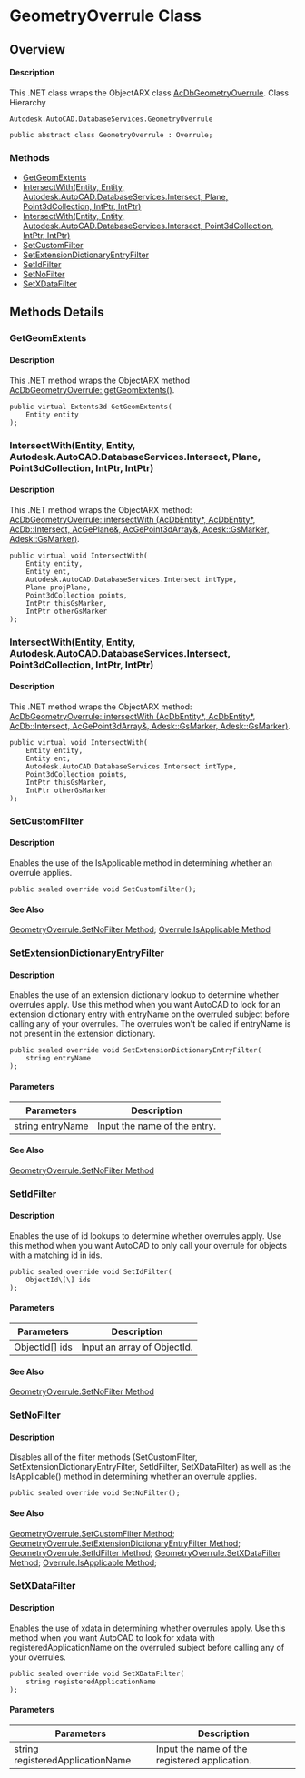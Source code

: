 # GeometryOverrule Class

## Overview

#### Description
This .NET class wraps the ObjectARX class [AcDbGeometryOverrule](AcDbGeometryOverrule.md).
Class Hierarchy
```text
Autodesk.AutoCAD.DatabaseServices.GeometryOverrule
```

```text
public abstract class GeometryOverrule : Overrule;
```

### Methods

- [GetGeomExtents](#getgeomextents)
- [IntersectWith(Entity, Entity, Autodesk.AutoCAD.DatabaseServices.Intersect, Plane, Point3dCollection, IntPtr, IntPtr)](#intersectwith(entity,-entity,-autodesk.autocad.databaseservices.intersect,-plane,-point3dcollection,-intptr,-intptr))
- [IntersectWith(Entity, Entity, Autodesk.AutoCAD.DatabaseServices.Intersect, Point3dCollection, IntPtr, IntPtr)](#intersectwith(entity,-entity,-autodesk.autocad.databaseservices.intersect,-point3dcollection,-intptr,-intptr))
- [SetCustomFilter](#setcustomfilter)
- [SetExtensionDictionaryEntryFilter](#setextensiondictionaryentryfilter)
- [SetIdFilter](#setidfilter)
- [SetNoFilter](#setnofilter)
- [SetXDataFilter](#setxdatafilter)


## Methods Details

### GetGeomExtents

#### Description
This .NET method wraps the ObjectARX method [AcDbGeometryOverrule::getGeomExtents()](AcDbGeometryOverrule__getGeomExtents@AcDbEntity_@AcDbExtents_.md).
```text
public virtual Extents3d GetGeomExtents(
    Entity entity
);
```

### IntersectWith(Entity, Entity, Autodesk.AutoCAD.DatabaseServices.Intersect, Plane, Point3dCollection, IntPtr, IntPtr)

#### Description
This .NET method wraps the ObjectARX method: 
[AcDbGeometryOverrule::intersectWith (AcDbEntity*, AcDbEntity*, AcDb::Intersect, AcGePlane&, AcGePoint3dArray&, Adesk::GsMarker, Adesk::GsMarker)](AcDbGeometryOverrule__intersectWith@AcDbEntity_@AcDbEntity_@AcDb__Intersect@AcGePlane_@AcGePoint3dArray_@Adesk__GsMarker@Adesk__GsMarker.md).
```text
public virtual void IntersectWith(
    Entity entity, 
    Entity ent, 
    Autodesk.AutoCAD.DatabaseServices.Intersect intType, 
    Plane projPlane, 
    Point3dCollection points, 
    IntPtr thisGsMarker, 
    IntPtr otherGsMarker
);
```

### IntersectWith(Entity, Entity, Autodesk.AutoCAD.DatabaseServices.Intersect, Point3dCollection, IntPtr, IntPtr)

#### Description
This .NET method wraps the ObjectARX method: 
[AcDbGeometryOverrule::intersectWith (AcDbEntity*, AcDbEntity*, AcDb::Intersect, AcGePoint3dArray&, Adesk::GsMarker, Adesk::GsMarker)](AcDbGeometryOverrule__intersectWith@AcDbEntity_@AcDbEntity_@AcDb__Intersect@AcGePoint3dArray_@Adesk__GsMarker@Adesk__GsMarker.md).
```text
public virtual void IntersectWith(
    Entity entity, 
    Entity ent, 
    Autodesk.AutoCAD.DatabaseServices.Intersect intType, 
    Point3dCollection points, 
    IntPtr thisGsMarker, 
    IntPtr otherGsMarker
);
```

### SetCustomFilter

#### Description
Enables the use of the IsApplicable method in determining whether an overrule applies.
```text
public sealed override void SetCustomFilter();
```

#### See Also
[GeometryOverrule.SetNoFilter Method](Autodesk_AutoCAD_DatabaseServices_GeometryOverrule_SetNoFilter.md); [Overrule.IsApplicable Method](Autodesk_AutoCAD_Runtime_Overrule_IsApplicable@RXObject.md)

### SetExtensionDictionaryEntryFilter

#### Description
Enables the use of an extension dictionary lookup to determine whether overrules apply. 
Use this method when you want AutoCAD to look for an extension dictionary entry with entryName on the overruled subject before calling any of your overrules. The overrules won't be called if entryName is not present in the extension dictionary.
```text
public sealed override void SetExtensionDictionaryEntryFilter(
    string entryName
);
```

#### Parameters

| Parameters | Description |
| --- | --- |
| string entryName | Input the name of the entry. |

#### See Also
[GeometryOverrule.SetNoFilter Method](Autodesk_AutoCAD_DatabaseServices_GeometryOverrule_SetNoFilter.md)

### SetIdFilter

#### Description
Enables the use of id lookups to determine whether overrules apply. 
Use this method when you want AutoCAD to only call your overrule for objects with a matching id in ids.
```text
public sealed override void SetIdFilter(
    ObjectId\[\] ids
);
```

#### Parameters

| Parameters | Description |
| --- | --- |
| ObjectId[] ids | Input an array of ObjectId. |

#### See Also
[GeometryOverrule.SetNoFilter Method](Autodesk_AutoCAD_DatabaseServices_GeometryOverrule_SetNoFilter.md)

### SetNoFilter

#### Description
Disables all of the filter methods (SetCustomFilter, SetExtensionDictionaryEntryFilter, SetIdFilter, SetXDataFilter) as well as the IsApplicable() method in determining whether an overrule applies.
```text
public sealed override void SetNoFilter();
```

#### See Also
[GeometryOverrule.SetCustomFilter Method](Autodesk_AutoCAD_DatabaseServices_GeometryOverrule_SetCustomFilter.md); [GeometryOverrule.SetExtensionDictionaryEntryFilter Method](Autodesk_AutoCAD_DatabaseServices_GeometryOverrule_SetExtensionDictionaryEntryFilter@string.md); [GeometryOverrule.SetIdFilter Method](Autodesk_AutoCAD_DatabaseServices_GeometryOverrule_SetIdFilter@ObjectId\[\].md); [GeometryOverrule.SetXDataFilter Method](Autodesk_AutoCAD_DatabaseServices_GeometryOverrule_SetXDataFilter@string.md); [Overrule.IsApplicable Method](Autodesk_AutoCAD_Runtime_Overrule_IsApplicable@RXObject.md);

### SetXDataFilter

#### Description
Enables the use of xdata in determining whether overrules apply. Use this method when you want AutoCAD to look for xdata with registeredApplicationName on the overruled subject before calling any of your overrules.
```text
public sealed override void SetXDataFilter(
    string registeredApplicationName
);
```

#### Parameters

| Parameters | Description |
| --- | --- |
| string registeredApplicationName | Input the name of the registered application. |
